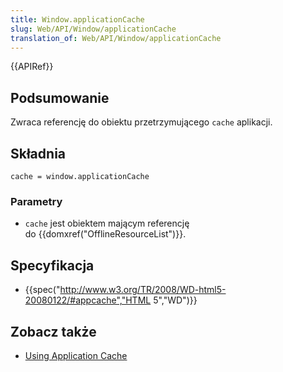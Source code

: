 ```yaml
---
title: Window.applicationCache
slug: Web/API/Window/applicationCache
translation_of: Web/API/Window/applicationCache
---
```

{{APIRef}}

## Podsumowanie

Zwraca referencję do obiektu przetrzymującego `cache` aplikacji.

## Składnia

    cache = window.applicationCache

### Parametry

- `cache` jest obiektem mającym referencję do {{domxref("OfflineResourceList")}}.

## Specyfikacja

- {{spec("http://www.w3.org/TR/2008/WD-html5-20080122/#appcache","HTML 5","WD")}}

## Zobacz także

- [Using Application Cache](/pl/docs/HTML/Using_the_application_cache)
